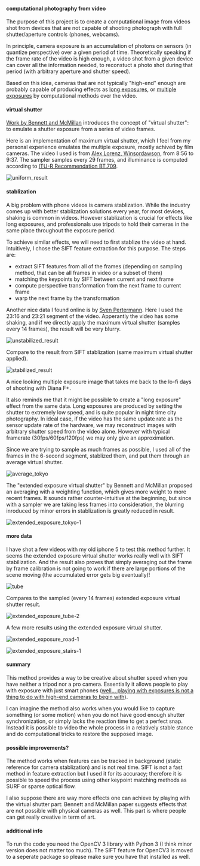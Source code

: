 #### computational photography from video

The purpose of this project is to create a computational image from videos shot from devices that are not capable of shooting photograph with full shutter/aperture controls (phones, webcams). 

In principle, camera exposure is an accumulation of photons on sensors (in quantize perspective) over a given period of time. Theoretically speaking if the frame rate of the video is high enough, a video shot from a given device can cover all the information needed, to reconstuct a photo shot during that period (with arbitrary aperture and shutter speed). 

Based on this idea, cameras that are not typically "high-end" enough are probably capable of producing effects as [long exposures](https://en.wikipedia.org/wiki/Long-exposure_photography), or [multiple exposures](https://en.wikipedia.org/wiki/Multiple_exposure) by computational methods over the video.

#### virtual shutter

[Work by Bennett and McMillan](http://www.csbio.unc.edu/mcmillan/pubs/sig07_Bennett.pdf) introduces the concept of "virtual shutter": to emulate a shutter exposure from a series of video frames.

Here is an implementation of maximum virtual shutter, which I feel from my personal experience emulates the multiple exposure, mostly achived by film cameras. The video I used is from [Alex Lorenz, Winsordawson](https://youtu.be/oem5-_YaY1E), from 8:56 to 9:37. The sampler samples every 29 frames, and illuminance is computed according to [ITU-R Recommendation BT.709](http://www.itu.int/rec/R-REC-BT.709).

![uniform_result](https://raw.githubusercontent.com/Alprazolam/virtual_shutter/master/unstabilized_manhattan_maximum_shutter.png)

#### stablization

A big problem with phone videos is camera stablization. While the industry comes up with better stablization solutions every year, for most devices, shaking is common in videos. However stablization is crucial for effects like long exposures, and professionals use tripods to hold their cameras in the same place throughout the exposure period. 

To achieve similar effects, we will need to first stablize the video at hand. Intuitively, I chose the SIFT feature extraction for this purpose. The steps are:
* extract SIFT features from all of the frames (depending on sampling method, that can be all frames in video or a subset of them)
* matching the keypoints by SIFT between current and next frame
* compute perspective transformation from the next frame to current frame
* warp the next frame by the transformation

Another nice data I found online is by [Sven Pertermann](https://youtu.be/CF_C13iPvOg). Here I used the 23:16 and 23:21 segment of the video. Apperantly the video has some shaking, and if we directly apply the maximum virtual shutter (samples every 14 frames), the result will be very blurry.

![unstabilized_result](https://raw.githubusercontent.com/Alprazolam/virtual_shutter/master/unstabilized_tokyo_maximum_shutter.png)

Compare to the result from SIFT stablization (same maximum virtual shutter applied).

![stabilized_result](https://raw.githubusercontent.com/Alprazolam/virtual_shutter/master/stabilized_tokyo_maximum_shutter.png)

A nice looking multiple exposure image that takes me back to the lo-fi days of shooting with Diana F+. 

It also reminds me that it might be possible to create a "long exposure" effect from the same data. Long exposures are produced by setting the shutter to extremely low speed, and is quite popular in night time city photography. In ideal case, if the video has the same update rate as the sensor update rate of the hardware, we may reconstruct images with arbitrary shutter speed from the video alone. However with typical framerate (30fps/60fps/120fps) we may only give an approximation. 

Since we are trying to sample as much frames as possible, I used all of the frames in the 6-second segment, stablized them, and put them through an average virtual shutter. 

![average_tokyo](https://raw.githubusercontent.com/Alprazolam/virtual_shutter/master/average_tokyo.jpg)

The "extended exposure virtual shutter" by Bennett and McMillan proposed an averaging with a weighting function, which gives more weight to more recent frames. It sounds rather counter-intuitive at the beginning, but since with a sampler we are
taking less frames into consideration, the blurring inroduced by minor errors in stablization is greatly reduced in result.

![extended_exposure_tokyo-1](https://raw.githubusercontent.com/Alprazolam/virtual_shutter/master/extended_exposure_tokyo.png)

#### more data
I have shot a few videos with my old iphone 5 to test this method further. It seems the extended exposure virtual shutter works really well with SIFT stabilization. And the result also proves that simply averaging out the frame by frame calibration is not going to work if there are large portions of the scene moving (the accumulated error gets big eventually)!

![tube](https://raw.githubusercontent.com/Alprazolam/virtual_shutter/master/average_tube.jpg)

Compares to the sampled (every 14 frames) extended exposure virtual shutter result.

![extended_exposure_tube-2](https://raw.githubusercontent.com/Alprazolam/virtual_shutter/master/extended_exposure_tube.png)

A few more results using the extended exposure virtual shutter.

![extended_exposure_road-1](https://raw.githubusercontent.com/Alprazolam/virtual_shutter/master/extended_exposure_road.png)

![extended_exposure_stairs-1](https://raw.githubusercontent.com/Alprazolam/virtual_shutter/master/extended_exposure_stairs.png)


#### summary
This method provides a way to be creative about shutter speed when you have neither a tripod nor a pro camera. Essentially it allows people to play with exposure with just smart phones ([well... playing with exposures is not a thing to do with high-end cameras to begin with](http://www.bbc.com/future/story/20171113-the-toy-camera-that-inspired-instagram)).

I can imagine the method also works when you would like to capture something (or some motion) when you do not have good enough shutter synchronization, or simply lacks the reaction time to get a perfect snap. Instead it is possible to video the whole process in a relatively stable stance and do computational tricks to restore the supposed image.

#### possible improvements?
The method works when features can be tracked in background (static reference for camera stablization) and is not real time. SIFT is not a fast method in feature extraction but I used it for its accuracy; therefore it is possible to speed the process using other keypoint matching methods as SURF or sparse optical flow.

I also suppose there are way more effects one can achieve by playing with the virtual shutter part: Bennett and McMillan paper suggests effects that are not possible with physical cameras as well. This part is where people can get really creative in term of art.

#### additional info
To run the code you need the OpenCV 3 library with Python 3 (I think minor version does not matter too much).
The SIFT feature for OpenCV3 is moved to a seperate package so please make sure you have that installed as well.
